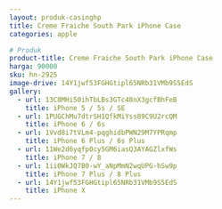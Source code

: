```yaml
---
layout: produk-casinghp
title: Creme Fraiche South Park iPhone Case
categories: apple

# Produk
product-title: Creme Fraiche South Park iPhone Case
harga: 90000
sku: hn-2925
image-drive: 14Y1jwf53FGHGtipl65NRb31VMb9S5EdS
gallery:
  - url: 13C8MHi50ihTbLBs3GTc48nX3gcfBhFeB
    title: iPhone 5 / 5s / SE
  - url: 1PUGChMu7dtrSH1QfkMiYss89C9U2rcQM
    title: iPhone 6 / 6s
  - url: 1Vvd8i7tVLm4-pqghidbPWN29M7YPRqmp
    title: iPhone 6 Plus / 6s Plus
  - url: 11We2d6yqfp0cy5GM6iasQ3AYAGZlxfWs
    title: iPhone 7 / 8
  - url: 1ii0WkJQ7B0-wY_aNpMmN2wqUPG-hSw9p
    title: iPhone 7 Plus / 8 Plus
  - url: 14Y1jwf53FGHGtipl65NRb31VMb9S5EdS
    title: iPhone X
---
```

